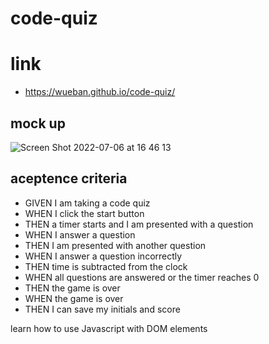 # code-quiz

# link
- https://wueban.github.io/code-quiz/

## mock up 
![Screen Shot 2022-07-06 at 16 46 13](https://user-images.githubusercontent.com/99931043/177640031-4b6eec48-1a3c-410c-9ec5-8540671d4351.png)


## aceptence criteria 

- GIVEN I am taking a code quiz
- WHEN I click the start button
- THEN a timer starts and I am presented with a question
- WHEN I answer a question
- THEN I am presented with another question
- WHEN I answer a question incorrectly
- THEN time is subtracted from the clock
- WHEN all questions are answered or the timer reaches 0
- THEN the game is over
- WHEN the game is over
- THEN I can save my initials and score

learn how to use Javascript with DOM elements 
